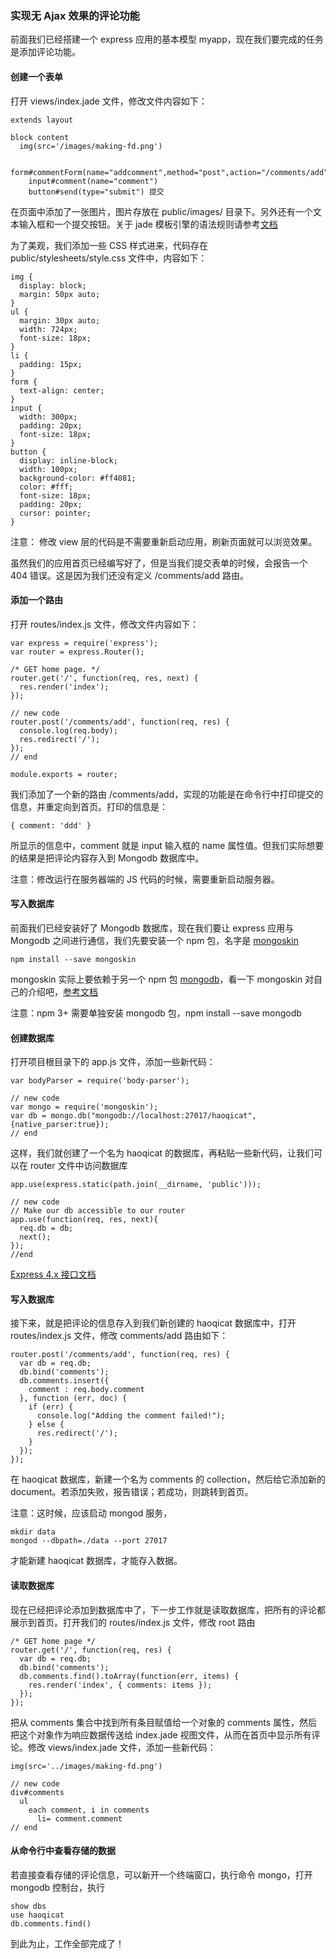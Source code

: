 ### 实现无 Ajax 效果的评论功能

前面我们已经搭建一个 express 应用的基本模型 myapp，现在我们要完成的任务是添加评论功能。

#### 创建一个表单

打开 views/index.jade 文件，修改文件内容如下：

```
extends layout

block content
  img(src='/images/making-fd.png')

  form#commentForm(name="addcomment",method="post",action="/comments/add")
    input#comment(name="comment")
    button#send(type="submit") 提交

```
在页面中添加了一张图片，图片存放在 public/images/ 目录下。另外还有一个文本输入框和一个提交按钮。关于 jade 模板引擎的语法规则请参考[文档](https://pugjs.org/)

为了美观，我们添加一些 CSS 样式进来，代码存在 public/stylesheets/style.css 文件中，内容如下：

```
img {
  display: block;
  margin: 50px auto;
}
ul {
  margin: 30px auto;
  width: 724px;
  font-size: 18px;
}
li {
  padding: 15px;
}
form {
  text-align: center;
}
input {
  width: 300px;
  padding: 20px;
  font-size: 18px;
}
button {
  display: inline-block;
  width: 100px;
  background-color: #ff4081;
  color: #fff;
  font-size: 18px;
  padding: 20px;
  cursor: pointer;
}

```
注意： 修改 view 层的代码是不需要重新启动应用，刷新页面就可以浏览效果。

虽然我们的应用首页已经编写好了，但是当我们提交表单的时候，会报告一个 404 错误。这是因为我们还没有定义 /comments/add 路由。

#### 添加一个路由

打开 routes/index.js 文件，修改文件内容如下：

```
var express = require('express');
var router = express.Router();

/* GET home page. */
router.get('/', function(req, res, next) {
  res.render('index');
});

// new code
router.post('/comments/add', function(req, res) {
  console.log(req.body);
  res.redirect('/');
});
// end

module.exports = router;

```
我们添加了一个新的路由 /comments/add，实现的功能是在命令行中打印提交的信息，并重定向到首页。打印的信息是：

```
{ comment: 'ddd' }

```
所显示的信息中，comment 就是 input 输入框的 name 属性值。但我们实际想要的结果是把评论内容存入到 Mongodb 数据库中。

注意：修改运行在服务器端的 JS 代码的时候，需要重新启动服务器。

#### 写入数据库

前面我们已经安装好了 Mongodb 数据库，现在我们要让 express 应用与 Mongodb 之间进行通信，我们先要安装一个 npm 包，名字是 [mongoskin](https://github.com/kissjs/node-mongoskin)

```
npm install --save mongoskin

```
mongoskin 实际上要依赖于另一个 npm 包 [mongodb](http://mongodb.github.io/node-mongodb-native/)，看一下 mongoskin 对自己的介绍吧，[参考文档](https://github.com/kissjs/node-mongoskin#origin-api-part)

注意：npm 3+ 需要单独安装 mongodb 包，npm install --save mongodb

#### 创建数据库

打开项目根目录下的 app.js 文件，添加一些新代码：

```
var bodyParser = require('body-parser');

// new code
var mongo = require('mongoskin');
var db = mongo.db("mongodb://localhost:27017/haoqicat", {native_parser:true});
// end

```
这样，我们就创建了一个名为 haoqicat 的数据库，再粘贴一些新代码，让我们可以在 router 文件中访问数据库

```
app.use(express.static(path.join(__dirname, 'public')));

// new code
// Make our db accessible to our router
app.use(function(req, res, next){
  req.db = db;
  next();
});
//end

```
[Express 4.x 接口文档](http://expressjs.com/en/api.html)

#### 写入数据库

接下来，就是把评论的信息存入到我们新创建的 haoqicat 数据库中，打开 routes/index.js 文件，修改 comments/add 路由如下：

```
router.post('/comments/add', function(req, res) {
  var db = req.db;
  db.bind('comments');
  db.comments.insert({
    comment : req.body.comment
  }, function (err, doc) {
    if (err) {
      console.log("Adding the comment failed!");
    } else {
      res.redirect('/');
    }
  });
});

```
在 haoqicat 数据库，新建一个名为 comments 的 collection，然后给它添加新的 document。若添加失败，报告错误；若成功，则跳转到首页。

注意：这时候，应该启动 mongod 服务，

```
mkdir data
mongod --dbpath=./data --port 27017

```
才能新建 haoqicat 数据库，才能存入数据。

#### 读取数据库

现在已经把评论添加到数据库中了，下一步工作就是读取数据库，把所有的评论都展示到首页。打开我们的 routes/index.js 文件，修改 root 路由

```
/* GET home page */
router.get('/', function(req, res) {
  var db = req.db;
  db.bind('comments');
  db.comments.find().toArray(function(err, items) {
    res.render('index', { comments: items });
  });
});

```
把从 comments 集合中找到所有条目赋值给一个对象的 comments 属性，然后把这个对象作为响应数据传送给 index.jade 视图文件，从而在首页中显示所有评论。修改 views/index.jade 文件，添加一些新代码：

```
img(src='../images/making-fd.png')

// new code
div#comments
  ul
    each comment, i in comments
      li= comment.comment
// end

```
#### 从命令行中查看存储的数据

若直接查看存储的评论信息，可以新开一个终端窗口，执行命令 mongo，打开 mongodb 控制台，执行

```
show dbs
use haoqicat
db.comments.find()

```
到此为止，工作全部完成了！
